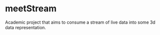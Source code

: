 # meetStream
Academic project that aims to consume a stream of live data into some 3d data representation.
